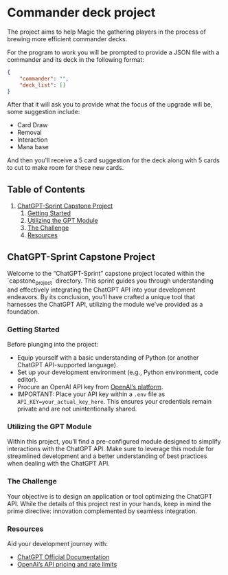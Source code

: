 # Commander deck project

The project aims to help Magic the gathering players in the process of brewing more efficient commander decks.

For the program to work you will be prompted to provide a JSON file with a commander and its deck in the following format:

```JSON
{
    "commander": "",
    "deck_list": []
}
```

After that it will ask you to provide what the focus of the upgrade will be, some suggestion include:

- Card Draw
- Removal
- Interaction
- Mana base

And then you'll receive a 5 card suggestion for the deck along with 5 cards to cut to make room for these new cards.

## Table of Contents

1. [ChatGPT-Sprint Capstone Project](#org544b433)
   1. [Getting Started](#orgcbe7844)
   2. [Utilizing the GPT Module](#org9c4e782)
   3. [The Challenge](#org6f6550d)
   4. [Resources](#orgf8323f5)

<a id="org544b433"></a>

## ChatGPT-Sprint Capstone Project

Welcome to the &ldquo;ChatGPT-Sprint&rdquo; capstone project located within the \`capstone<sub>project</sub>\` directory. This sprint guides you through understanding and effectively integrating the ChatGPT API into your development endeavors. By its conclusion, you&rsquo;ll have crafted a unique tool that harnesses the ChatGPT API, utilizing the module we&rsquo;ve provided as a foundation.

<a id="orgcbe7844"></a>

### Getting Started

Before plunging into the project:

- Equip yourself with a basic understanding of Python (or another ChatGPT API-supported language).
- Set up your development environment (e.g., Python environment, code editor).
- Procure an OpenAI API key from [OpenAI&rsquo;s platform](https://www.openai.com/).
- IMPORTANT: Place your API key within a `.env` file as `API_KEY=your_actual_key_here`. This ensures your credentials remain private and are not unintentionally shared.

<a id="org9c4e782"></a>

### Utilizing the GPT Module

Within this project, you&rsquo;ll find a pre-configured module designed to simplify interactions with the ChatGPT API. Make sure to leverage this module for streamlined development and a better understanding of best practices when dealing with the ChatGPT API.

<a id="org6f6550d"></a>

### The Challenge

Your objective is to design an application or tool optimizing the ChatGPT API. While the details of this project rest in your hands, keep in mind the prime directive: innovation complemented by seamless integration.

<a id="orgf8323f5"></a>

### Resources

Aid your development journey with:

- [ChatGPT Official Documentation](https://beta.openai.com/docs/)
- [OpenAI&rsquo;s API pricing and rate limits](https://openai.com/pricing)
